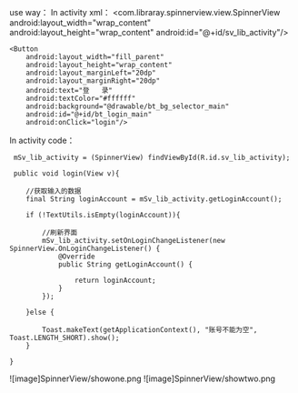 use way：
In activity xml：
   <com.libraray.spinnerview.view.SpinnerView
        android:layout_width="wrap_content"
        android:layout_height="wrap_content"
        android:id="@+id/sv_lib_activity"/>

    <Button
        android:layout_width="fill_parent"
        android:layout_height="wrap_content"
        android:layout_marginLeft="20dp"
        android:layout_marginRight="20dp"
        android:text="登   录"
        android:textColor="#ffffff"
        android:background="@drawable/bt_bg_selector_main"
        android:id="@+id/bt_login_main"
        android:onClick="login"/>
        
In activity code：

     mSv_lib_activity = (SpinnerView) findViewById(R.id.sv_lib_activity);
     
     public void login(View v){

        //获取输入的数据
        final String loginAccount = mSv_lib_activity.getLoginAccount();

        if (!TextUtils.isEmpty(loginAccount)){

            //刷新界面
            mSv_lib_activity.setOnLoginChangeListener(new SpinnerView.OnLoginChangeListener() {
                @Override
                public String getLoginAccount() {

                    return loginAccount;
                }
            });

        }else {

            Toast.makeText(getApplicationContext(), "账号不能为空", Toast.LENGTH_SHORT).show();
        }

    }
![image]SpinnerView/showone.png
![image]SpinnerView/showtwo.png
